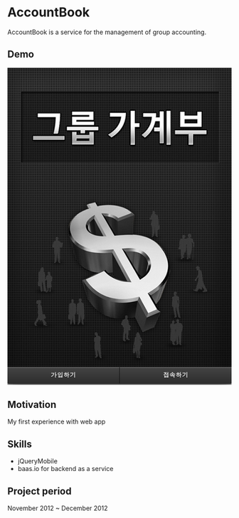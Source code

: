 # AccountBook
AccountBook is a service for the management of group accounting.

## Demo

![main-page](/image/main-page.png)

## Motivation
My first experience with web app

## Skills
* jQueryMobile
* baas.io for backend as a service

## Project period
November 2012 ~ December 2012
